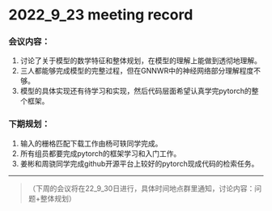 # 2022_9_23 meeting record
### 会议内容：
1. 讨论了关于模型的数学特征和整体规划，在模型的理解上能做到透彻地理解。
2. 三人都能够完成模型的完整过程，但在GNNWR中的神经网络部分理解程度不够。
3. 模型的具体实现还有待学习和实现，然后代码层面希望认真学完pytorch的整个框架。
### 下期规划：
1. 输入的栅格匹配下载工作由杨可轶同学完成。
2. 所有组员都要完成pytorch的框架学习和入门工作。
3. 姜彬和周骁同学完成github开源平台上较好的pytorch现成代码的检索任务。

---

>（下周的会议将在22_9_30日进行，具体时间地点群里通知，讨论内容：问题+整体规划）
